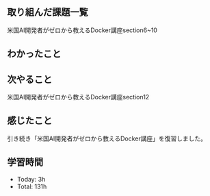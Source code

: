 ## 取り組んだ課題一覧
米国AI開発者がゼロから教えるDocker講座section6~10
## わかったこと

## 次やること
米国AI開発者がゼロから教えるDocker講座section12
## 感じたこと
引き続き「米国AI開発者がゼロから教えるDocker講座」を復習しました。
## 学習時間
- Today: 3h
- Total: 131h
